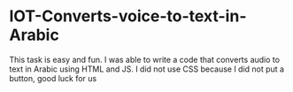 # IOT-Converts-voice-to-text-in-Arabic
This task is easy and fun. I was able to write a code that converts audio to text in Arabic using HTML and JS. I did not use CSS because I did not put a button, good luck for us
